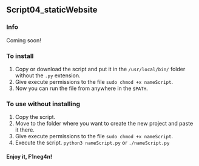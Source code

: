 ## Script04_staticWebsite
### Info
Coming soon!
### To install
1. Copy or download the script and put it in the `/usr/local/bin/` folder without the `.py` extension.
2. Give execute permissions to the file `sudo chmod +x nameScript`.
3. Now you can run the file from anywhere in the `$PATH`.
### To use without installing
1. Copy the script.
2. Move to the folder where you want to create the new project and paste it there.
2. Give execute permissions to the file `sudo chmod +x nameScript`.
3. Execute the script. `python3 nameScript.py` or `./nameScript.py`
#### Enjoy it, F1neg4n!
